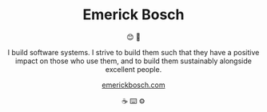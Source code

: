 <div align="center">

# Emerick Bosch
  
😊 👋

I build software systems. I strive to build them such that they have a positive impact on those who use them, and to build them sustainably alongside excellent people.
  
[emerickbosch.com](https://emerickbosch.com)
  
☕ ⌨️ ⚙️
</div>
